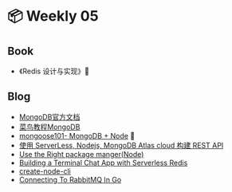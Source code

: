 # 📦 Weekly 05

## Book

* 《Redis 设计与实现》💯

## Blog

- [MongoDB官方文档](https://docs.mongodb.com/manual/)
- [菜鸟教程MongoDB](https://www.runoob.com/mongodb/mongodb-tutorial.html)
- [mongoose101- MongoDB + Node](https://zellwk.com/blog/mongoose/) 💯
- [使用 ServerLess, Nodejs, MongoDB Atlas cloud 构建 REST API](https://mp.weixin.qq.com/s/Ox9UcEVrb2Tfdl1B-Eh_Cw)
- [Use the Right package manger(Node)](https://github.com/antfu/ni)
- [Building a Terminal Chat App with Serverless Redis](https://medium.com/lambda-store/terminal-chat-application-using-serverless-redis-1feec78cbfa)
- [create-node-cli](https://github.com/ahmadawais/create-node-cli)
- [Connecting To RabbitMQ In Go](https://qvault.io/2020/04/29/connecting-to-rabbitmq-in-golang/)
